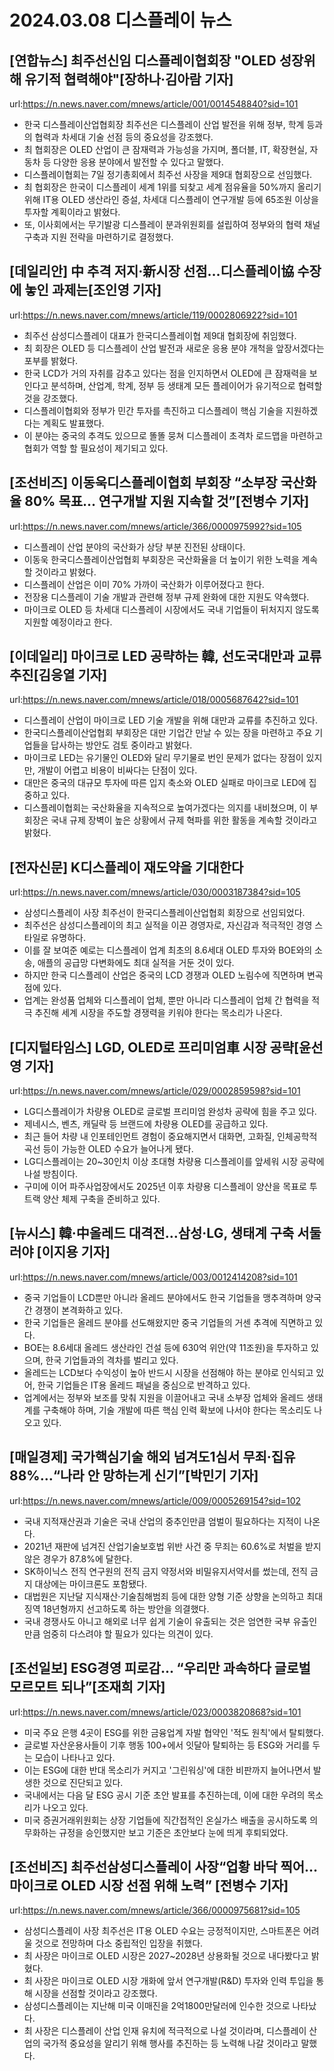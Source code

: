 # 2024.03.08 디스플레이 뉴스

## [연합뉴스] 최주선신임 디스플레이협회장 "OLED 성장위해 유기적 협력해야"[장하나·김아람 기자]
url:https://n.news.naver.com/mnews/article/001/0014548840?sid=101
- 한국 디스플레이산업협회장 최주선은 디스플레이 산업 발전을 위해 정부, 학계 등과의 협력과 차세대 기술 선점 등의 중요성을 강조했다. 
- 최 협회장은 OLED 산업이 큰 잠재력과 가능성을 가지며, 폴더블, IT, 확장현실, 자동차 등 다양한 응용 분야에서 발전할 수 있다고 말했다. 
- 디스플레이협회는 7일 정기총회에서 최주선 사장을 제9대 협회장으로 선임했다. 
- 최 협회장은 한국이 디스플레이 세계 1위를 되찾고 세계 점유율을 50%까지 올리기 위해 IT용 OLED 생산라인 증설, 차세대 디스플레이 연구개발 등에 65조원 이상을 투자할 계획이라고 밝혔다. 
- 또, 이사회에서는 무기발광 디스플레이 분과위원회를 설립하여 정부와의 협력 채널 구축과 지원 전략을 마련하기로 결정했다.

## [데일리안] 中 추격 저지·新시장 선점…디스플레이協 수장에 놓인 과제는[조인영 기자]
url:https://n.news.naver.com/mnews/article/119/0002806922?sid=101
- 최주선 삼성디스플레이 대표가 한국디스플레이협 제9대 협회장에 취임했다.
- 최 회장은 OLED 등 디스플레이 산업 발전과 새로운 응용 분야 개척을 앞장서겠다는 포부를 밝혔다.
- 한국 LCD가 거의 자취를 감추고 있다는 점을 인지하면서 OLED에 큰 잠재력을 보인다고 분석하며, 산업계, 학계, 정부 등 생태계 모든 플레이어가 유기적으로 협력할 것을 강조했다.
- 디스플레이협회와 정부가 민간 투자를 촉진하고 디스플레이 핵심 기술을 지원하겠다는 계획도 발표했다.
- 이 분야는 중국의 추격도 있으므로 똘똘 뭉쳐 디스플레이 초격차 로드맵을 마련하고 협회가 역할 할 필요성이 제기되고 있다.

## [조선비즈] 이동욱디스플레이협회 부회장 “소부장 국산화율 80% 목표… 연구개발 지원 지속할 것”[전병수 기자]
url:https://n.news.naver.com/mnews/article/366/0000975992?sid=105
- 디스플레이 산업 분야의 국산화가 상당 부분 진전된 상태이다.
- 이동욱 한국디스플레이산업협회 부회장은 국산화율을 더 높이기 위한 노력을 계속할 것이라고 밝혔다.
- 디스플레이 산업은 이미 70% 가까이 국산화가 이루어졌다고 한다.
- 전장용 디스플레이 기술 개발과 관련해 정부 규제 완화에 대한 지원도 약속했다.
- 마이크로 OLED 등 차세대 디스플레이 시장에서도 국내 기업들이 뒤처지지 않도록 지원할 예정이라고 한다.

## [이데일리] 마이크로 LED 공략하는 韓, 선도국대만과 교류 추진[김응열 기자]
url:https://n.news.naver.com/mnews/article/018/0005687642?sid=101
- 디스플레이 산업이 마이크로 LED 기술 개발을 위해 대만과 교류를 추진하고 있다.
- 한국디스플레이산업협회 부회장은 대만 기업간 만날 수 있는 장을 마련하고 주요 기업들을 답사하는 방안도 검토 중이라고 밝혔다.
- 마이크로 LED는 유기물인 OLED와 달리 무기물로 번인 문제가 없다는 장점이 있지만, 개발이 어렵고 비용이 비싸다는 단점이 있다.
- 대만은 중국의 대규모 투자에 따른 입지 축소와 OLED 실패로 마이크로 LED에 집중하고 있다.
- 디스플레이협회는 국산화율을 지속적으로 높여가겠다는 의지를 내비쳤으며, 이 부회장은 국내 규제 장벽이 높은 상황에서 규제 혁파를 위한 활동을 계속할 것이라고 밝혔다.

## [전자신문] K디스플레이 재도약을 기대한다
url:https://n.news.naver.com/mnews/article/030/0003187384?sid=105
- 삼성디스플레이 사장 최주선이 한국디스플레이산업협회 회장으로 선임되었다.
- 최주선은 삼성디스플레이의 최고 실적을 이끈 경영자로, 자신감과 적극적인 경영 스타일로 유명하다.
- 이를 잘 보여준 예로는 디스플레이 업계 최초의 8.6세대 OLED 투자와 BOE와의 소송, 애플의 공급망 다변화에도 최대 실적을 거둔 것이 있다.
- 하지만 한국 디스플레이 산업은 중국의 LCD 경쟁과 OLED 노림수에 직면하며 변곡점에 있다.
- 업계는 완성품 업체와 디스플레이 업체, 뿐만 아니라 디스플레이 업체 간 협력을 적극 추진해 세계 시장을 주도할 경쟁력을 키워야 한다는 목소리가 나온다.

## [디지털타임스] LGD, OLED로 프리미엄車 시장 공략[윤선영 기자]
url:https://n.news.naver.com/mnews/article/029/0002859598?sid=101
- LG디스플레이가 차량용 OLED로 글로벌 프리미엄 완성차 공략에 힘을 주고 있다.
- 제네시스, 벤츠, 캐딜락 등 브랜드에 차량용 OLED를 공급하고 있다.
- 최근 들어 차량 내 인포테인먼트 경험이 중요해지면서 대화면, 고화질, 인체공학적 곡선 등이 가능한 OLED 수요가 늘어나게 됐다.
- LG디스플레이는 20~30인치 이상 초대형 차량용 디스플레이를 앞세워 시장 공략에 나설 방침이다.
- 구미에 이어 파주사업장에서도 2025년 이후 차량용 디스플레이 양산을 목표로 투트랙 양산 체제 구축을 준비하고 있다.

## [뉴시스] 韓·中올레드 대격전…삼성·LG, 생태계 구축 서둘러야 [이지용 기자]
url:https://n.news.naver.com/mnews/article/003/0012414208?sid=101
- 중국 기업들이 LCD뿐만 아니라 올레드 분야에서도 한국 기업들을 맹추격하며 양국간 경쟁이 본격화하고 있다.
- 한국 기업들은 올레드 분야를 선도해왔지만 중국 기업들의 거센 추격에 직면하고 있다.
- BOE는 8.6세대 올레드 생산라인 건설 등에 630억 위안(약 11조원)을 투자하고 있으며, 한국 기업들과의 격차를 벌리고 있다.
- 올레드는 LCD보다 수익성이 높아 반드시 시장을 선점해야 하는 분야로 인식되고 있어, 한국 기업들은 IT용 올레드 패널을 중심으로 반격하고 있다.
- 업계에서는 정부와 보조를 맞춰 지원을 이끌어내고 국내 소부장 업체와 올레드 생태계를 구축해야 하며, 기술 개발에 따른 핵심 인력 확보에 나서야 한다는 목소리도 나오고 있다.

## [매일경제] 국가핵심기술 해외 넘겨도1심서 무죄·집유 88%…“나라 안 망하는게 신기”[박민기 기자]
url:https://n.news.naver.com/mnews/article/009/0005269154?sid=102
- 국내 지적재산권과 기술은 국내 산업의 중추인만큼 엄벌이 필요하다는 지적이 나온다.
- 2021년 재판에 넘겨진 산업기술보호법 위반 사건 중 무죄는 60.6%로 처벌을 받지 않은 경우가 87.8%에 달한다.
- SK하이닉스 전직 연구원의 전직 금지 약정서와 비밀유지서약서를 썼는데, 전직 금지 대상에는 마이크론도 포함됐다.
- 대법원은 지난달 지식재산·기술침해범죄 등에 대한 양형 기준 상향을 논의하고 최대 징역 18년형까지 선고하도록 하는 방안을 의결했다.
- 국내 경쟁사도 아니고 해외로 너무 쉽게 기술이 유출되는 것은 엄연한 국부 유출인 만큼 엄중히 다스려야 할 필요가 있다는 의견이 있다.

## [조선일보] ESG경영 피로감... “우리만 과속하다 글로벌 모르모트 되나”[조재희 기자]
url:https://n.news.naver.com/mnews/article/023/0003820868?sid=101
- 미국 주요 은행 4곳이 ESG를 위한 금융업계 자발 협약인 '적도 원칙'에서 탈퇴했다.
- 글로벌 자산운용사들이 기후 행동 100+에서 잇달아 탈퇴하는 등 ESG와 거리를 두는 모습이 나타나고 있다.
- 이는 ESG에 대한 반대 목소리가 커지고 '그린워싱'에 대한 비판까지 늘어나면서 발생한 것으로 진단되고 있다.
- 국내에서는 다음 달 ESG 공시 기준 초안 발표를 추진하는데, 이에 대한 우려의 목소리가 나오고 있다.
- 미국 증권거래위원회는 상장 기업들에 직간접적인 온실가스 배출을 공시하도록 의무화하는 규정을 승인했지만 보고 기준은 초안보다 눈에 띄게 후퇴되었다.

## [조선비즈] 최주선삼성디스플레이 사장“업황 바닥 찍어…마이크로 OLED 시장 선점 위해 노력” [전병수 기자]
url:https://n.news.naver.com/mnews/article/366/0000975681?sid=105
- 삼성디스플레이 사장 최주선은 IT용 OLED 수요는 긍정적이지만, 스마트폰은 어려울 것으로 전망하며 다소 중립적인 입장을 취했다.
- 최 사장은 마이크로 OLED 시장은 2027~2028년 상용화될 것으로 내다봤다고 밝혔다.
- 최 사장은 마이크로 OLED 시장 개화에 앞서 연구개발(R&D) 투자와 인력 투입을 통해 시장을 선점할 것이라고 강조했다.
- 삼성디스플레이는 지난해 미국 이매진을 2억1800만달러에 인수한 것으로 나타났다.
- 최 사장은 디스플레이 산업 인재 유치에 적극적으로 나설 것이라며, 디스플레이 산업의 국가적 중요성을 알리기 위해 행사를 추진하는 등 노력해 나갈 것이라고 말했다.